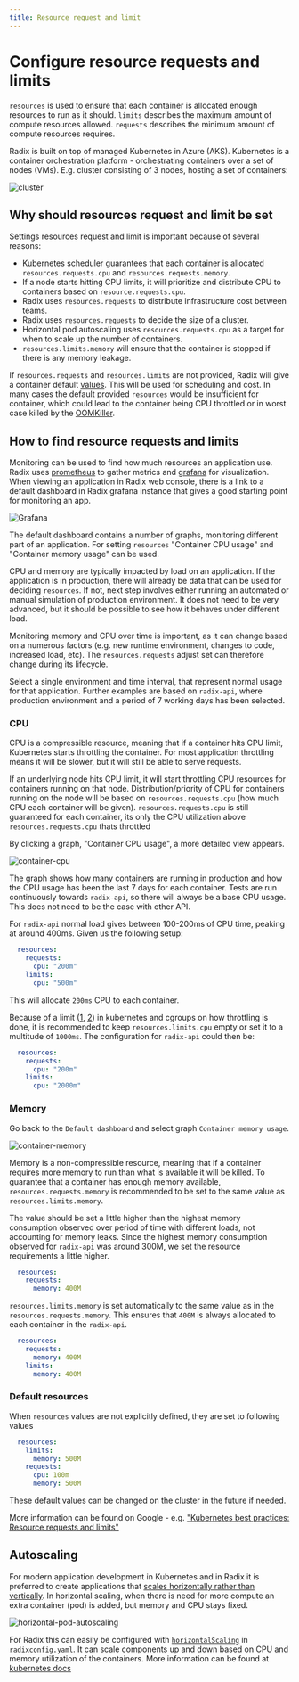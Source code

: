 ```yaml
---
title: Resource request and limit
---
```

# Configure resource requests and limits

`resources` is used to ensure that each container is allocated enough resources to run as it should. `limits` describes the maximum amount of compute resources allowed. `requests` describes the minimum amount of compute resources requires.

Radix is built on top of managed Kubernetes in Azure (AKS). Kubernetes is a container orchestration platform - orchestrating containers over a set of nodes (VMs). E.g. cluster consisting of 3 nodes, hosting a set of containers:

![cluster](./cluster.png)

## Why should resources request and limit be set

Settings resources request and limit is important because of several reasons:

- Kubernetes scheduler guarantees that each container is allocated `resources.requests.cpu` and `resources.requests.memory`.
- If a node starts hitting CPU limits, it will prioritize and distribute CPU to containers based on `resource.requests.cpu`.
- Radix uses `resources.requests` to distribute infrastructure cost between teams.
- Radix uses `resources.requests` to decide the size of a cluster.
- Horizontal pod autoscaling uses `resources.requests.cpu` as a target for when to scale up the number of containers.
- `resources.limits.memory` will ensure that the container is stopped if there is any memory leakage.

If `resources.requests` and `resources.limits` are not provided, Radix will give a container default [values](https://github.com/equinor/radix-operator/blob/master/charts/radix-operator/values.yaml#L24). This will be used for scheduling and cost. In many cases the default provided `resources` would be insufficient for container, which could lead to the container being CPU throttled or in worst case killed by the [OOMKiller](https://docs.memset.com/other/linux-s-oom-process-killer).

## How to find resource requests and limits

Monitoring can be used to find how much resources an application use. Radix uses [prometheus](https://prometheus.io/) to gather metrics and [grafana](https://grafana.com/) for visualization. When viewing an application in Radix web console, there is a link to a default dashboard in Radix grafana instance that gives a good starting point for monitoring an app.

![Grafana](./link-to-grafana.png)

The default dashboard contains a number of graphs, monitoring different part of an application. For setting `resources` "Container CPU usage" and "Container memory usage" can be used.

CPU and memory are typically impacted by load on an application. If the application is in production, there will already be data that can be used for deciding `resources`. If not, next step involves either running an automated or manual simulation of production environment. It does not need to be very advanced, but it should be possible to see how it behaves under different load.

Monitoring memory and CPU over time is important, as it can change based on a numerous factors (e.g. new runtime environment, changes to code, increased load, etc). The `resources.requests` adjust set can therefore change during its lifecycle.

Select a single environment and time interval, that represent normal usage for that application. Further examples are based on `radix-api`, where production environment and a period of 7 working days has been selected.

### CPU

CPU is a compressible resource, meaning that if a container hits CPU limit, Kubernetes starts throttling the container. For most application throttling means it will be slower, but it will still be able to serve requests.

If an underlying node hits CPU limit, it will start throttling CPU resources for containers running on that node. Distribution/priority of CPU for containers running on the node will be based on `resources.requests.cpu` (how much CPU each container will be given). `resources.requests.cpu` is still guaranteed for each container, its only the CPU utilization above `resources.requests.cpu` thats throttled

By clicking a graph, "Container CPU usage", a more detailed view appears.

![container-cpu](./container-cpu.png)

The graph shows how many containers are running in production and how the CPU usage has been the last 7 days for each container. Tests are run continuously towards `radix-api`, so there will always be a base CPU usage. This does not need to be the case with other API.

For `radix-api` normal load gives between 100-200ms of CPU time, peaking at around 400ms. Given us the following setup:

```yaml
  resources:
    requests:
      cpu: "200m"
    limits:
      cpu: "500m"
```

This will allocate `200ms` CPU to each container.  

Because of a limit ([1](https://www.youtube.com/watch?v=eBChCFD9hfs), [2](https://engineering.indeedblog.com/blog/2019/12/unthrottled-fixing-cpu-limits-in-the-cloud/)) in kubernetes and cgroups on how throttling is done, it is recommended to keep `resources.limits.cpu` empty or set it to a multitude of `1000ms`. The configuration for `radix-api` could then be:

```yaml
  resources:
    requests:
      cpu: "200m"
    limits:
      cpu: "2000m"
```

### Memory

Go back to the `Default dashboard` and select graph `Container memory usage`.

![container-memory](./container-memory.png)

Memory is a non-compressible resource, meaning that if a container requires more memory to run than what is available it will be killed. To guarantee that a container has enough memory available, `resources.requests.memory` is recommended to be set to the same value as `resources.limits.memory`.

The value should be set a little higher than the highest memory consumption observed over period of time with different loads, not accounting for memory leaks. Since the highest memory consumption observed for `radix-api` was around 300M, we set the resource requirements a little higher.

```yaml
  resources:
    requests:
      memory: 400M
```
`resources.limits.memory` is set automatically to the same value as in the `resources.requests.memory`. This ensures that `400M` is always allocated to each container in the `radix-api`.

```yaml
  resources:
    requests:
      memory: 400M
    limits:
      memory: 400M
```

### Default resources

When `resources` values are not explicitly defined, they are set to following values
```yaml
  resources:
    limits:
      memory: 500M
    requests:
      cpu: 100m
      memory: 500M
```
These default values can be changed on the cluster in the future if needed.

More information can be found on Google - e.g. ["Kubernetes best practices: Resource requests and limits"](https://cloud.google.com/blog/products/gcp/kubernetes-best-practices-resource-requests-and-limits)

## Autoscaling

For modern application development in Kubernetes and in Radix it is preferred to create applications that [scales horizontally rather than vertically](https://www.missioncloud.com/blog/horizontal-vs-vertical-scaling-which-is-right-for-your-app). In horizontal scaling, when there is need for more compute an extra container (pod) is added, but memory and CPU stays fixed.

![horizontal-pod-autoscaling](./horizontal-pod-autoscaling.png)

For Radix this can easily be configured with [`horizontalScaling`](../../radix-config/index.md#horizontalscaling) in [`radixconfig.yaml`](../../radix-config/index.md). It can scale components up and down based on CPU and memory utilization of the containers. More information can be found at [kubernetes docs](https://kubernetes.io/docs/tasks/run-application/horizontal-pod-autoscale/)
